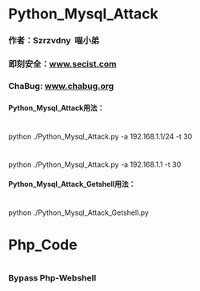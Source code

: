 # Python_Mysql_Attack
### 作者：Szrzvdny  喵小弟
### 即刻安全：www.secist.com
### ChaBug:  www.chabug.org
### 
#### Python_Mysql_Attack用法：
# 
python ./Python_Mysql_Attack.py -a 192.168.1.1/24 -t 30
# 
python ./Python_Mysql_Attack.py -a 192.168.1.1 -t 30
#### Python_Mysql_Attack_Getshell用法：
# 
python ./Python_Mysql_Attack_Getshell.py
# 
# Php_Code
# 
### Bypass Php-Webshell
